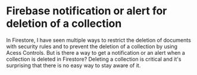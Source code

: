 
# Firebase notification or alert for deletion of a collection

In Firestore, I have seen multiple ways to restrict the deletion of documents with security rules and to prevent the deletion of a collection by using Acess Controls.
But is there a way to get a notification or an alert when a collection is deleted in Firestore?
Deleting a collection is critical and it's surprising that there is no easy way to stay aware of it.

        
